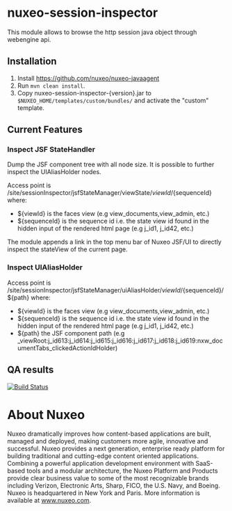 nuxeo-session-inspector
=======================

This module allows to browse the http session java object through webengine api.

## Installation

1. Install <https://github.com/nuxeo/nuxeo-javaagent>
2. Run `mvn clean install`.
3. Copy nuxeo-session-inspector-{version}.jar to `$NUXEO_HOME/templates/custom/bundles/` and activate the "custom" template.

## Current Features

### Inspect JSF StateHandler

Dump the JSF component tree with all node size. It is possible to further inspect the UIAliasHolder nodes.

Access point is /site/sessionInspector/jsfStateManager/viewState/${viewId}/${sequenceId} where:

 - ${viewId} is the faces view (e.g view_documents,view_admin, etc.)
 - ${sequenceId} is the sequence id i.e. the state view id found in the hidden input of the rendered html page (e.g j_id1, j_id42, etc.)

The module appends a link in the top menu bar of Nuxeo JSF/UI to directly inspect the stateView of the current page.

### Inspect UIAliasHolder

Access point is /site/sessionInspector/jsfStateManager/uiAliasHolder/${viewId}/${sequenceId}/${path} where:

 - ${viewId} is the faces view (e.g view_documents,view_admin, etc.)
 - ${sequenceId} is the sequence id i.e. the state view id found in the hidden input of the rendered html page (e.g j_id1, j_id42, etc.)
 - ${path} the JSF component path (e.g _viewRoot:j_id613:j_id614:j_id615:j_id616:j_id617:j_id618:j_id619:nxw_documentTabs_clickedActionIdHolder)

## QA results

[![Build Status](https://qa.nuxeo.org/jenkins/buildStatus/icon?job=addons_nuxeo-session-inspector-master)](https://qa.nuxeo.org/jenkins/job/addons_nuxeo-session-inspector-master/)

# About Nuxeo

Nuxeo dramatically improves how content-based applications are built, managed and deployed, making customers more agile, innovative and successful. Nuxeo provides a next generation, enterprise ready platform for building traditional and cutting-edge content oriented applications. Combining a powerful application development environment with SaaS-based tools and a modular architecture, the Nuxeo Platform and Products provide clear business value to some of the most recognizable brands including Verizon, Electronic Arts, Sharp, FICO, the U.S. Navy, and Boeing. Nuxeo is headquartered in New York and Paris. More information is available at www.nuxeo.com.